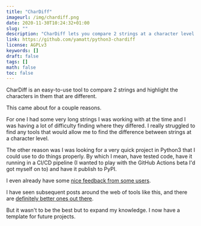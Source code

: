 ```yaml
---
title: "CharDiff"
imageurl: /img/chardiff.png
date: 2020-11-30T10:24:32+01:00
slug: ""
description: "CharDiff lets you compare 2 strings at a character level on the command line."
link: https://github.com/yamatt/python3-chardiff
license: AGPLv3
keywords: []
draft: false
tags: []
math: false
toc: false
---
```


CharDiff is an easy-to-use tool to compare 2 strings and highlight the characters in them that are different.

This came about for a couple reasons.

For one I had some very long strings I was working with at the time and I was having a lot of difficulty finding where they differed. I really struggled to find any tools that would allow me to find the difference between strings at a character level.

The other reason was I was looking for a very quick project in Python3 that I could use to do things properly. By which I mean, have tested code, have it running in a CI/CD pipeline (I wanted to play with the GitHub Actions beta I'd got myself on to) and have it publish to PyPI.

I even already have some [nice feedback from some users](https://github.com/yamatt/python3-chardiff/issues/2).

I have seen subsequent posts around the web of tools like this, and there are [definitely better ones out there](https://github.com/johannhof/difference.rs).

But it wasn't to be the best but to expand my knowledge. I now have a template for future projects.
